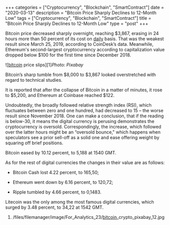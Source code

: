 +++
categories = ["Cryptocurrency", "Blockchain", "SmartContract"]
date = "2020-03-13"
description = "Bitcoin Price Sharply Declines to 12-Month Low"
tags = ["Cryptocurrency", "Blockchain", "SmartContract"]
title = "Bitcoin Price Sharply Declines to 12-Month Low"
type = "post"
+++

Bitcoin price decreased sharply overnight, reaching $3,867, erasing in
24 hours more than 50 percent of its cost on [daily](https://www.fintecher.org/2020/03/03/forex-trading-daily-strategy/) basis. That was the
weakest result since March 25, 2019, according to CoinDesk’s data.
Meanwhile, Ethereum's second-largest cryptocurrency according to
capitalization value dropped below $100 for the first time since
December 2018.

![[bitcoin](https://www.letsplayfx.com/blog/forex-for-bitcoin/) price slips][1]_Photo: Pixabay_

Bitcoin’s sharp tumble from $8,000 to $3,867 looked overstretched with
regard to technical studies.

It is reported that after the collapse of Bitcoin in a matter of
minutes, it rose to $5,200, and Ethereum at Coinbase reached $122.

Undoubtedly, the broadly followed relative strength index (RSI), which
fluctuates between zero and one hundred, had decreased to 15 – the worse
result since November 2018. One can make a conclusion, that if the
reading is below-30, it means the digital currency is perusing
demonstrates the cryptocurrency is oversold. Correspondingly, the
increase, which followed over the latter hours might be an “oversold
bounce," which happens when speculators see a prior sell-off as a solid
one and ease offering weight by squaring off brief positions.

Bitcoin eased by 10.12 percent, to 5,188 at 1540 GMT.

As for the rest of digital currencies the changes in their value are as
follows:

  * Bitcoin Cash lost 4.22 percent, to 165,50;

  * Ethereum went down by 6.16 percent, to 120,72;

  * Ripple tumbled by 4.66 percent, to 0,1483.

Litecoin was the only among the most famous digital currencies, which
surged by 3.48 percent, to 34,22 at 1542 GMT.

   1. /files/filemanager/image/For_Analytics_23/[bitcoin](https://www.letsplayfx.com/blog/forex-for-bitcoin/)_crypto_pixabay_12.jpg